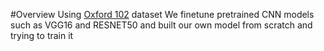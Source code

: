 #Overview
Using [Oxford 102](https://paperswithcode.com/dataset/oxford-102-flower) dataset We finetune pretrained CNN models such as VGG16 and RESNET50 and built our own model from scratch and trying to train it
